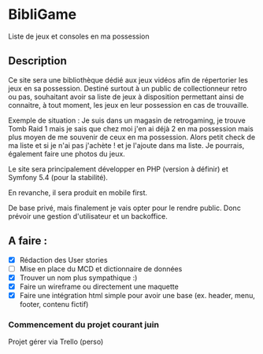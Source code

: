 # BibliGame
Liste de jeux et consoles en ma possession

## Description

Ce site sera une bibliothèque dédié aux jeux vidéos afin de répertorier les jeux en sa possession. Destiné surtout à un public de collectionneur retro ou pas, souhaitant avoir sa liste de jeux à disposition permettant ainsi de connaitre, à tout moment, les jeux en leur possession en cas de trouvaille.

Exemple de situation : Je suis dans un magasin de retrogaming, je trouve Tomb Raid 1 mais je sais que chez moi j'en ai déjà 2 en ma possession mais plus moyen de me souvenir de ceux en ma possession. Alors petit check de ma liste et si je n'ai pas j'achète ! et je l'ajoute dans ma liste. Je pourrais, également faire une photos du jeux.

Le site sera principalement développer en PHP (version à définir) et Symfony 5.4 (pour la stabilité).

En revanche, il sera produit en mobile first.

De base privé, mais finalement je vais opter pour le rendre public. Donc prévoir une gestion d'utilisateur et un backoffice.

## A faire :

- [x] Rédaction des User stories
- [ ] Mise en place du MCD et dictionnaire de données
- [x] Trouver un nom plus sympathique :)
- [x] Faire un wireframe ou directement une maquette
- [x] Faire une intégration html simple pour avoir une base (ex. header, menu, footer, contenu fictif)

### Commencement du projet courant juin

Projet gérer via Trello (perso)